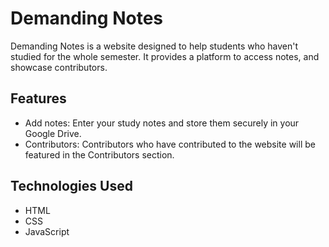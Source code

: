 # Demanding Notes

Demanding Notes is a website designed to help students who haven't studied for the whole semester. It provides a platform to access notes, and showcase contributors.

## Features

- Add notes: Enter your study notes and store them securely in your Google Drive.
- Contributors: Contributors who have contributed to the website will be featured in the Contributors section.

## Technologies Used

- HTML
- CSS
- JavaScript


